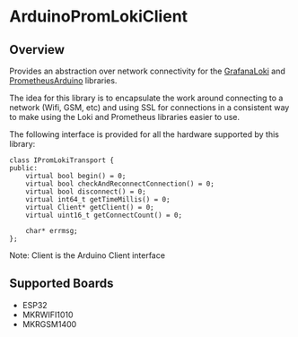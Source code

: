 # ArduinoPromLokiClient

## Overview

Provides an abstraction over network connectivity for the [GrafanaLoki](https://github.com/grafana/loki-arduino) and [PrometheusArduino](https://github.com/grafana/prometheus-arduino) libraries.

The idea for this library is to encapsulate the work around connecting to a network (Wifi, GSM, etc) and using SSL for connections in a consistent way to make using the Loki and Prometheus libraries easier to use.

The following interface is provided for all the hardware supported by this library:

```
class IPromLokiTransport {
public:
    virtual bool begin() = 0;
    virtual bool checkAndReconnectConnection() = 0;
    virtual bool disconnect() = 0;
    virtual int64_t getTimeMillis() = 0;
    virtual Client* getClient() = 0;
    virtual uint16_t getConnectCount() = 0;

    char* errmsg;
};
```

Note: Client is the Arduino Client interface


## Supported Boards

* ESP32
* MKRWIFI1010
* MKRGSM1400